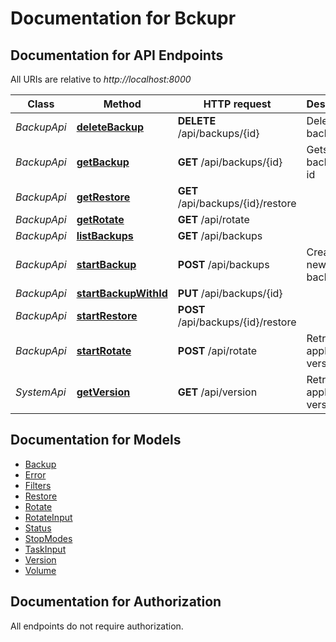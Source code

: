 # Documentation for Bckupr

<a name="documentation-for-api-endpoints"></a>
## Documentation for API Endpoints

All URIs are relative to *http://localhost:8000*

| Class | Method | HTTP request | Description |
|------------ | ------------- | ------------- | -------------|
| *BackupApi* | [**deleteBackup**](Apis/BackupApi.md#deletebackup) | **DELETE** /api/backups/{id} | Deletes backup |
*BackupApi* | [**getBackup**](Apis/BackupApi.md#getbackup) | **GET** /api/backups/{id} | Gets backup by id |
*BackupApi* | [**getRestore**](Apis/BackupApi.md#getrestore) | **GET** /api/backups/{id}/restore |  |
*BackupApi* | [**getRotate**](Apis/BackupApi.md#getrotate) | **GET** /api/rotate |  |
*BackupApi* | [**listBackups**](Apis/BackupApi.md#listbackups) | **GET** /api/backups |  |
*BackupApi* | [**startBackup**](Apis/BackupApi.md#startbackup) | **POST** /api/backups | Creates new backup |
*BackupApi* | [**startBackupWithId**](Apis/BackupApi.md#startbackupwithid) | **PUT** /api/backups/{id} |  |
*BackupApi* | [**startRestore**](Apis/BackupApi.md#startrestore) | **POST** /api/backups/{id}/restore |  |
*BackupApi* | [**startRotate**](Apis/BackupApi.md#startrotate) | **POST** /api/rotate | Retrieves application version |
| *SystemApi* | [**getVersion**](Apis/SystemApi.md#getversion) | **GET** /api/version | Retrieves application version |


<a name="documentation-for-models"></a>
## Documentation for Models

 - [Backup](./Models/Backup.md)
 - [Error](./Models/Error.md)
 - [Filters](./Models/Filters.md)
 - [Restore](./Models/Restore.md)
 - [Rotate](./Models/Rotate.md)
 - [RotateInput](./Models/RotateInput.md)
 - [Status](./Models/Status.md)
 - [StopModes](./Models/StopModes.md)
 - [TaskInput](./Models/TaskInput.md)
 - [Version](./Models/Version.md)
 - [Volume](./Models/Volume.md)


<a name="documentation-for-authorization"></a>
## Documentation for Authorization

All endpoints do not require authorization.
